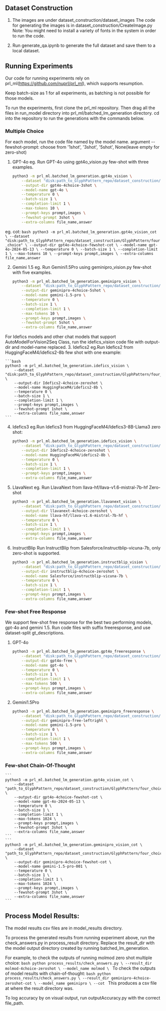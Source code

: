 ## Dataset Construction

1. The images are under dataset_construction/dataset_images
The code for generating the images is in dataset_construction/CreateImage.py 
Note: You might need to install a variety of fonts in the system in order to run the code.

2. Run generate_qa.ipynb to generate the full dataset and save them to a local dataset.


## Running Experiments
Our code for running experiments rely on prl_ml(https://github.com/nuprl/prl_ml), which supports resumption.

Keep batch-size as 1 for all experiments, as batching is not possible for those models.

To run the experiments, first clone the prl_ml repository. Then drag all the files in run_model directory into prl_ml/batched_lm_generation directory. cd into the repository to run the generations with the commands below.

### Multiple Choice
For each model, run the code file named by the model name.
argument --fewshot-prompt: choose from '1shot', '3shot', '5shot', None(leave empty for zero-shot)

1. GPT-4o
eg. Run GPT-4o using gpt4o_vision.py few-shot with three examples.
    
    ```bash
    python3 -m prl_ml.batched_lm_generation.gpt4o_vision \
        --dataset "disk:path_to_GlyphPattern_repo/dataset_construction/GlyphPattern/four_choice" \
        --output-dir gpt4o-4choice-3shot \
        --model-name gpt-4o \
        --temperature 0 \
        --batch-size 1 \
        --completion-limit 1 \
        --max-tokens 10 \
        --prompt-keys prompt,images \
        --fewshot-prompt 3shot \
        --extra-columns file_name,answer
    ```

eg. cot:
    ```bash
    python3 -m prl_ml.batched_lm_generation.gpt4o_vision_cot \
        --dataset "disk:path_to_GlyphPattern_repo/dataset_construction/GlyphPattern/four_choice" \
        --output-dir gpt4o-4choice-fewshot-cot \
        --model-name gpt-4o-2024-05-13 \
        --temperature 0 \
        --batch-size 1 \
        --completion-limit 1 \
        --max-tokens 10 \
        --prompt-keys prompt,images \
        --extra-columns file_name,answer
    ```
    
2. Gemini 1.5
eg. Run Gemini1.5Pro using geminipro_vision.py few-shot with five examples.

    ```bash
    python3 -m prl_ml.batched_lm_generation.geminipro_vision \
        --dataset "disk:path_to_GlyphPattern_repo/dataset_construction/GlyphPattern/four_choice" \
        --output-dir geminipro-4choice-5shot \
        --model-name gemini-1.5-pro \
        --temperature 0 \
        --batch-size 1 \
        --completion-limit 1 \
        --max-tokens 10 \
        --prompt-keys prompt,images \
        --fewshot-prompt 5shot \
        --extra-columns file_name,answer
    ```

For Idefics models and other chat models that support AutoModelForVision2Seq Class, run the idefics_vision code file with output-dir and model-name replaced.
3. Idefics2
eg.Run Idefics2 from HuggingFaceM4/idefics2-8b few shot with one example:

    ```bash
    python3 -m prl_ml.batched_lm_generation.idefics_vision \
        --dataset "disk:path_to_GlyphPattern_repo/dataset_construction/GlyphPattern/four_choice" \
        --output-dir Idefics2-4choice-zeroshot \
        --model-name HuggingFaceM4/idefics2-8b \
        --temperature 0 \
        --batch-size 1 \
        --completion-limit 1 \
        --prompt-keys prompt,images \
        --fewshot-prompt 1shot \
        --extra-columns file_name,answer
    ```

4. Idefics3
eg.Run Idefics3 from HuggingFaceM4/Idefics3-8B-Llama3 zero shot:

    ```bash
    python3 -m prl_ml.batched_lm_generation.idefics_vision \
        --dataset "disk:path_to_GlyphPattern_repo/dataset_construction/GlyphPattern/four_choice" \
        --output-dir Idefics2-4choice-zeroshot \
        --model-name HuggingFaceM4/idefics2-8b \
        --temperature 0 \
        --batch-size 1 \
        --completion-limit 1 \
        --prompt-keys prompt,images \
        --extra-columns file_name,answer
    ```

5. LlavaNext
eg. Run LlavaNext from llava-hf/llava-v1.6-mistral-7b-hf Zero-shot
    ```bash
    python3 -m prl_ml.batched_lm_generation.llavanext_vision \
        --dataset "disk:path_to_GlyphPattern_repo/dataset_construction/GlyphPattern/four_choice" \
        --output-dir llavanext-4choice-zeroshot \
        --model-name llava-hf/llava-v1.6-mistral-7b-hf \
        --temperature 0 \
        --batch-size 1 \
        --completion-limit 1 \
        --prompt-keys prompt,images \
        --extra-columns file_name,answer
    ```

6. InstructBlip
Run InstructBlip from Salesforce/instructblip-vicuna-7b, only zero-shot is supported.
    ```bash
    python3 -m prl_ml.batched_lm_generation.instructblip_vision \
        --dataset "disk:path_to_GlyphPattern_repo/dataset_construction/GlyphPattern/four_choice" \
        --output-dir instructblip-4choice-zeroshot \
        --model-name Salesforce/instructblip-vicuna-7b \
        --temperature 0 \
        --batch-size 1 \
        --completion-limit 1 \
        --prompt-keys prompt,images \
        --extra-columns file_name,answer
    ```

### Few-shot Free Response
We support few-shot free response for the best two performing models, gpt-4o and gemini 1.5.
Run code files with suffix freeresponse, and use dataset-split gt_descriptions.

1. GPT-4o
    ```bash
    python3 -m prl_ml.batched_lm_generation.gpt4o_freeresponse \
        --dataset "disk:path_to_GlyphPattern_repo/dataset_construction/GlyphPattern/gt_descriptions" \
        --output-dir gpt4o-free \
        --model-name gpt-4o \
        --temperature 0 \
        --batch-size 1 \
        --completion-limit 1 \
        --max-tokens 500 \
        --prompt-keys prompt,images \
        --extra-columns file_name,answer
    ```

2. Gemini1.5Pro
    ```bash
    python3 -m prl_ml.batched_lm_generation.geminipro_freeresponse \
        --dataset "disk:path_to_GlyphPattern_repo/dataset_construction/GlyphPattern/gt_descriptions" \
        --output-dir geminipro-free-leftright \
        --model-name gemini-1.5-pro \
        --temperature 0 \
        --batch-size 1 \
        --completion-limit 1 \
        --max-tokens 500 \
        --prompt-keys prompt,images \
        --extra-columns file_name,answer
    ```

### Few-shot Chain-Of-Thought
    ```
    python3 -m prl_ml.batched_lm_generation.gpt4o_vision_cot \
        --dataset "path_to_GlyphPattern_repo/dataset_construction/GlyphPattern/four_choice" \
        --output-dir gpt4o-4choice-fewshot-cot \
        --model-name gpt-4o-2024-05-13 \
        --temperature 0 \
        --batch-size 1 \
        --completion-limit 1 \
        --max-tokens 1024 \
        --prompt-keys prompt,images \
        --fewshot-prompt 3shot \
        --extra-columns file_name,answer
    ```
    ```
    python3 -m prl_ml.batched_lm_generation.geminipro_vision_cot \
        --dataset "path_to_GlyphPattern_repo/dataset_construction/GlyphPattern/four_choice" \
        --output-dir geminipro-4choice-fewshot-cot \
        --model-name gemini-1.5-pro-001 \
        --temperature 0 \
        --batch-size 1 \
        --completion-limit 1 \
        --max-tokens 1024 \
        --prompt-keys prompt,images \
        --fewshot-prompt 3shot \
        --extra-columns file_name,answer
    ```

## Process Model Results:
The model results csv files are in model_results directory.

To process the generated results from running experiment above, run the check_answers.py in process_result directory. Replace the result_dir with the model output directory created by running batched_lm_generation.

For example, to check the outputs of running molmod zero shot multiple choice:
    ```bash
        python process_results/check_answers.py \
        --result_dir molmod-4choice-zeroshot \
        --model_name molmod \
    ```
To check the outputs of model results with chain-of-thought:
    ```bash
        python process_results/check_answers.py \
        --result_dir geminipro-4choice-zeroshot-cot \
        --model_name geminipro \
        --cot
    ```
This produces a csv file at where the result directory was.

To log accuracy by on visual output, run outputAccuracy.py with the correct file_path.